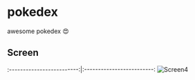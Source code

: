 # pokedex
awesome pokedex :heart_eyes:

## Screen
  :-------------------------:|:-------------------------:
  ![Screen4](../master/pokedex/pokemon.png)
